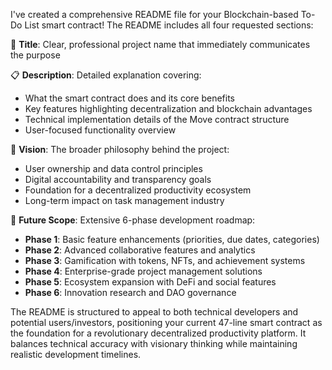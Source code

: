 
I've created a comprehensive README file for your Blockchain-based To-Do List smart contract! The README includes all four requested sections:

🔵 **Title**: Clear, professional project name that immediately communicates the purpose

📋 **Description**: Detailed explanation covering:
- What the smart contract does and its core benefits
- Key features highlighting decentralization and blockchain advantages
- Technical implementation details of the Move contract structure
- User-focused functionality overview

🎯 **Vision**: The broader philosophy behind the project:
- User ownership and data control principles
- Digital accountability and transparency goals
- Foundation for a decentralized productivity ecosystem
- Long-term impact on task management industry

🚀 **Future Scope**: Extensive 6-phase development roadmap:
- **Phase 1**: Basic feature enhancements (priorities, due dates, categories)
- **Phase 2**: Advanced collaborative features and analytics
- **Phase 3**: Gamification with tokens, NFTs, and achievement systems
- **Phase 4**: Enterprise-grade project management solutions
- **Phase 5**: Ecosystem expansion with DeFi and social features
- **Phase 6**: Innovation research and DAO governance

The README is structured to appeal to both technical developers and potential users/investors, positioning your current 47-line smart contract as the foundation for a revolutionary decentralized productivity platform. It balances technical accuracy with visionary thinking while maintaining realistic development timelines.
